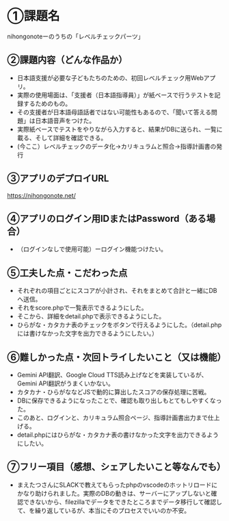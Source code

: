 # ①課題名
nihongonoteーのうちの「レベルチェックパーツ」

## ②課題内容（どんな作品か）
- 日本語支援が必要な子どもたちのための、初回レベルチェック用Webアプリ。
- 実際の使用場面は、「支援者（日本語指導員）」が紙ベースで行うテストを記録するためのもの。
- その支援者が日本語母語話者ではない可能性もあるので、「聞いて答える問題」は日本語音声をつけた。
- 実際紙ベースでテストをやりながら入力すると、結果がDBに送られ、一覧に載る、そして詳細を確認できる。
- (今ここ）レベルチェックのデータ化→カリキュラムと照合→指導計画書の発行

## ③アプリのデプロイURL
https://nihongonote.net/

## ④アプリのログイン用IDまたはPassword（ある場合）
- （ログインなしで使用可能）ーログイン機能つけたい。

## ⑤工夫した点・こだわった点
- それぞれの項目ごとにスコアが小計され、それをまとめて合計と一緒にDBへ送信。
- それをscore.phpで一覧表示できるようにした。
- そこから、詳細をdetail.phpで表示できるようにした。
- ひらがな・カタカナ表のチェックをボタンで行えるようにした。（detail.phpには書けなかった文字を出力できるようにしたい。）
  
## ⑥難しかった点・次回トライしたいこと（又は機能）
- Gemini API翻訳、Google Cloud TTS読み上げなどを実装しているが、Gemini API翻訳がうまくいかない。
- カタカナ・ひらがななどJSで動的に算出したスコアの保存処理に苦戦。
- DBに保存できるようになったことで、確認も取り出しもとてもしやすくなった。
- このあと、ログインと、カリキュラム照合ページ、指導計画書出力まで仕上げる。
- detail.phpにはひらがな・カタカナ表の書けなかった文字を出力できるようにしたい。

## ⑦フリー項目（感想、シェアしたいこと等なんでも）
- まえたつさんにSLACKで教えてもらったphpのvscodeのホットリロードにかなり助けられました。実際のDBの動きは、サーバーにアップしないと確認できないから、filezillaでデータをできたところまでデータ移行して確認して、を繰り返しているが、本当にそのプロセスでいいのか不安。
